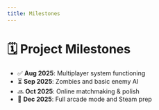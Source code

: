 ```yaml
---
title: Milestones
---
```


# 🗓 Project Milestones

- ✅ **Aug 2025**: Multiplayer system functioning
- ⏳ **Sep 2025**: Zombies and basic enemy AI
- 🔜 **Oct 2025**: Online matchmaking & polish
- 🚀 **Dec 2025**: Full arcade mode and Steam prep
